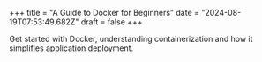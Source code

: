 +++
title = "A Guide to Docker for Beginners"
date = "2024-08-19T07:53:49.682Z"
draft = false
+++

  Get started with Docker, understanding containerization and how it simplifies application deployment.
        